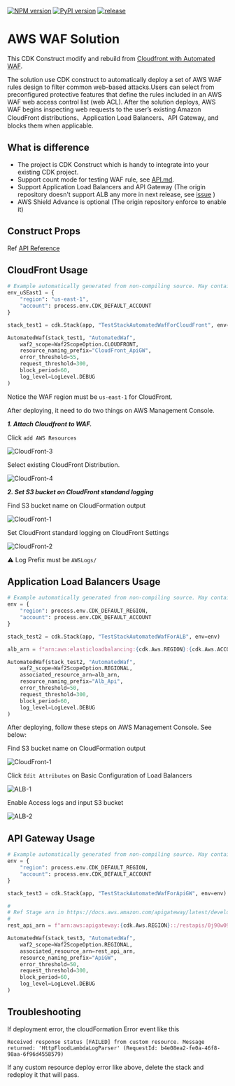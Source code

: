 [![NPM version](https://badge.fury.io/js/@ikala-cloud%2Faws-waf-solution.svg)](https://badge.fury.io/js/@ikala-cloud%2Faws-waf-solution)
[![PyPI version](https://badge.fury.io/py/ikala-cloud.aws-waf-solution.svg)](https://badge.fury.io/py/ikala-cloud.aws-waf-solution)
[![release](https://github.com/iKala-Cloud/aws-waf-solution/actions/workflows/release.yml/badge.svg)](https://github.com/iKala-Cloud/aws-waf-solution/actions/workflows/release.yml)

# AWS WAF Solution

This CDK Construct modify and rebuild from [Cloudfront with Automated WAF](https://github.com/awslabs/aws-cloudfront-extensions/tree/main/templates/aws-cloudfront-waf).

The solution use CDK construct to automatically deploy a set of AWS WAF rules design to filter common web-based attacks.Users can select from preconfigured protective features that define the rules included in an AWS WAF web access control list (web ACL). After the solution deploys, AWS WAF begins inspecting web requests to the user’s existing Amazon CloudFront distributions、Application Load Balancers、API Gateway, and blocks them when applicable.

## What is difference

* The project is CDK Construct which is handy to integrate into your existing CDK project.
* Support count mode for testing WAF rule, see [API.md](https://github.com/iKala-Cloud/aws-waf-solution/blob/main/API.md#countmodeoptional-).
* Support Application Load Balancers and API Gateway (The origin repository doesn't support ALB any more in next release, see [issue](https://github.com/awslabs/aws-cloudfront-extensions/issues/164) )
* AWS Shield Advance is optional (The origin repository enforce to enable it)

## Construct Props

Ref [API Reference](API.md)

## CloudFront Usage

```python
# Example automatically generated from non-compiling source. May contain errors.
env_uSEast1 = {
    "region": "us-east-1",
    "account": process.env.CDK_DEFAULT_ACCOUNT
}

stack_test1 = cdk.Stack(app, "TestStackAutomatedWafForCloudFront", env=env_uSEast1)

AutomatedWaf(stack_test1, "AutomatedWaf",
    waf2_scope=Waf2ScopeOption.CLOUDFRONT,
    resource_naming_prefix="CloudFront_ApiGW",
    error_threshold=55,
    request_threshold=300,
    block_period=60,
    log_level=LogLevel.DEBUG
)
```

Notice the WAF region must be `us-east-1` for CloudFront.

After deploying, it need to do two things on AWS Management Console.

***1. Attach Cloudfront to WAF.***

Click `add AWS Resources`

![CloudFront-3](https://user-images.githubusercontent.com/7465652/136758293-bd1b7d86-2775-456f-a176-ff508fb91fd1.jpg)

Select existing CloudFront Distribution.

![CloudFront-4](https://user-images.githubusercontent.com/7465652/136758304-582141ab-6bb7-4aa5-b236-4b656ef53e1f.jpg)

***2. Set S3 bucket on CloudFront standand logging***

Find S3 bucket name on CloudFormation output

![CloudFront-1](https://user-images.githubusercontent.com/7465652/136758257-9dd42b8d-163e-4775-aba4-da33358d9497.jpg)

Set CloudFront standard logging on CloudFront Settings

![CloudFront-2](https://user-images.githubusercontent.com/7465652/136758273-95ae32c3-091a-4bef-a9de-57406ceee3b6.jpg)

:warning: Log Prefix must be `AWSLogs/`

## Application Load Balancers Usage

```python
# Example automatically generated from non-compiling source. May contain errors.
env = {
    "region": process.env.CDK_DEFAULT_REGION,
    "account": process.env.CDK_DEFAULT_ACCOUNT
}

stack_test2 = cdk.Stack(app, "TestStackAutomatedWafForALB", env=env)

alb_arn = f"arn:aws:elasticloadbalancing:{cdk.Aws.REGION}:{cdk.Aws.ACCOUNT_ID}:loadbalancer/app/ApiNe-Alb16-2VIC9075YQEZ/db92cdc88d2e7c9d"

AutomatedWaf(stack_test2, "AutomatedWaf",
    waf2_scope=Waf2ScopeOption.REGIONAL,
    associated_resource_arn=alb_arn,
    resource_naming_prefix="Alb_Api",
    error_threshold=50,
    request_threshold=300,
    block_period=60,
    log_level=LogLevel.DEBUG
)
```

After deploying, follow these steps on AWS Management Console. See below:

Find S3 bucket name on CloudFormation output

![CloudFront-1](https://user-images.githubusercontent.com/7465652/136758257-9dd42b8d-163e-4775-aba4-da33358d9497.jpg)

Click `Edit Attributes` on Basic Configuration of Load Balancers

![ALB-1](https://user-images.githubusercontent.com/7465652/136764403-4a02a436-c799-4cb4-85b9-c221696a1f9e.jpg)

Enable Access logs and input S3 bucket

![ALB-2](https://user-images.githubusercontent.com/7465652/136764407-985d48ed-323c-4aad-b210-72ae09648845.jpg)

## API Gateway Usage

```python
# Example automatically generated from non-compiling source. May contain errors.
env = {
    "region": process.env.CDK_DEFAULT_REGION,
    "account": process.env.CDK_DEFAULT_ACCOUNT
}

stack_test3 = cdk.Stack(app, "TestStackAutomatedWafForApiGW", env=env)

#
# Ref Stage arn in https://docs.aws.amazon.com/apigateway/latest/developerguide/arn-format-reference.html
#
rest_api_arn = f"arn:aws:apigateway:{cdk.Aws.REGION}::/restapis/0j90w09yf9/stages/prod"

AutomatedWaf(stack_test3, "AutomatedWaf",
    waf2_scope=Waf2ScopeOption.REGIONAL,
    associated_resource_arn=rest_api_arn,
    resource_naming_prefix="ApiGW",
    error_threshold=50,
    request_threshold=300,
    block_period=60,
    log_level=LogLevel.DEBUG
)
```

## Troubleshooting

If deployment error, the cloudFormation Error event like this

```
Received response status [FAILED] from custom resource. Message returned: 'HttpFloodLambdaLogParser' (RequestId: b4e08ea2-fe0a-46f8-98aa-6f96d4558579)
```

If any custom resource deploy error like above, delete the stack and redeploy it that will pass.
